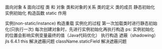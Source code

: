 面向对象 & 面向过程
类 和 对象
类和对象的关系
类的定义
类的成员
静态初始化
实例初始化
构造函数
static 作用

实例(non-static/instance)
构造重载
实例化的过程
第一次加载类时进行静态初始化(只执行一次)
每次创建对象时，先进行实例初始化再执行构造 ps: 实例初始化的位置会影响实例变量最终的值（Java代码优化）
执行构造
遮蔽（shadowing）jls 6.4.1
this 解决遮蔽问题
className.staticField 解决遮蔽问题

